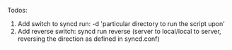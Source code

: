 Todos:

1. Add switch to syncd run: -d 'particular directory to run the script upon'
2. Add reverse switch: syncd run reverse (server to local/local to server, reversing the direction as defined in syncd.conf)
